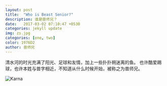 ```yaml
---
layout: post
title:  "Who is Beast Senior?"
description: 谁是兽师兄？
date:   2017-03-02 07:10:47 +0530
categories: jekyll update
img: zs.jpg
categories: [one, two]
color: 1976D2
author: 兽师兄
---
```

清水河的时光充满了阳光、足球和友情，加上一些扑扑朔迷离的鱼。
也许酷爱踢球，也许本姓与兽字相近，不知道从什么时候开始，被称之为兽师兄。

![Karna]({{site.baseurl}}/images/zs-2.jpg)
 